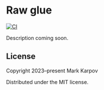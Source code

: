# Raw glue

[![CI](https://github.com/mrkkrp/raw-glue/actions/workflows/ci.yaml/badge.svg)](https://github.com/mrkkrp/raw-glue/actions/workflows/ci.yaml)

Description coming soon.

## License

Copyright 2023–present Mark Karpov

Distributed under the MIT license.
